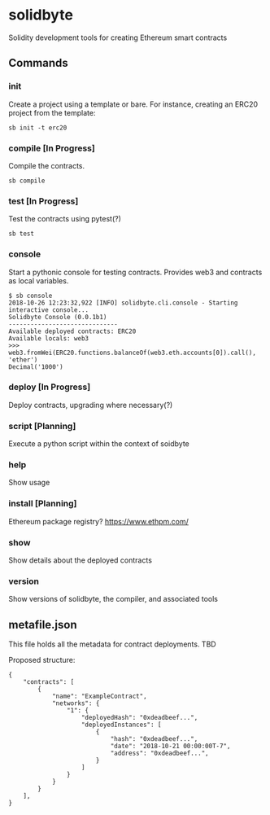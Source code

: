# solidbyte

Solidity development tools for creating Ethereum smart contracts

## Commands 

### init

Create a project using a template or bare.  For instance, creating an ERC20 
project from the template: 

    sb init -t erc20

### compile [In Progress]

Compile the contracts.

    sb compile

### test [In Progress]

Test the contracts using pytest(?)

    sb test

### console 

Start a pythonic console for testing contracts.  Provides web3 and contracts as local variables.

    $ sb console
    2018-10-26 12:23:32,922 [INFO] solidbyte.cli.console - Starting interactive console...
    Solidbyte Console (0.0.1b1)
    ------------------------------
    Available deployed contracts: ERC20
    Available locals: web3
    >>> web3.fromWei(ERC20.functions.balanceOf(web3.eth.accounts[0]).call(), 'ether')
    Decimal('1000')

### deploy [In Progress]

Deploy contracts, upgrading where necessary(?)

### script [Planning]

Execute a python script within the context of soidbyte

### help

Show usage

### install [Planning]

Ethereum package registry? https://www.ethpm.com/

### show

Show details about the deployed contracts

### version

Show versions of solidbyte, the compiler, and associated tools

## metafile.json

This file holds all the metadata for contract deployments.  TBD

Proposed structure: 

    {
        "contracts": [
            {
                "name": "ExampleContract",
                "networks": {
                    "1": {
                        "deployedHash": "0xdeadbeef...",
                        "deployedInstances": [
                            {
                                "hash": "0xdeadbeef...",
                                "date": "2018-10-21 00:00:00T-7",
                                "address": "0xdeadbeef...",
                            }
                        ]
                    }
                }
            }
        ],
    }